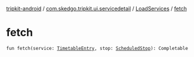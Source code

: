 [tripkit-android](../../index.md) / [com.skedgo.tripkit.ui.servicedetail](../index.md) / [LoadServices](index.md) / [fetch](./fetch.md)

# fetch

`fun fetch(service: `[`TimetableEntry`](../../com.skedgo.tripkit.ui.model/-timetable-entry/index.md)`, stop: `[`ScheduledStop`](../../com.skedgo.android.common.model/-scheduled-stop/index.md)`): Completable`